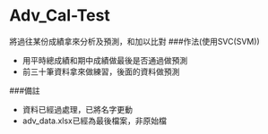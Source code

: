 # Adv_Cal-Test
將過往某份成績拿來分析及預測，和加以比對
###作法(使用SVC(SVM))
* 用平時總成績和期中成績做最後是否通過做預測
* 前三十筆資料拿來做練習，後面的資料做預測


###備註
* 資料已經過處理，已將名字更動
* adv_data.xlsx已經為最後檔案，非原始檔
